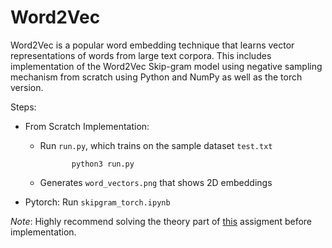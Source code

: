 # Word2Vec
Word2Vec is a popular word embedding technique that learns vector representations of words from large text corpora.
This includes implementation of the Word2Vec Skip-gram model using negative sampling mechanism from scratch using Python and NumPy as well as the torch version. 

Steps:
* From Scratch Implementation:

   - Run `run.py`, which trains on the sample dataset `test.txt`
                
                python3 run.py
   - Generates `word_vectors.png` that shows 2D embeddings
* Pytorch: Run `skipgram_torch.ipynb`

*Note*: Highly recommend solving the theory part of [this](https://web.stanford.edu/class/archive/cs/cs224n/cs224n.1194/assignments/a2.pdf) assigment before implementation.